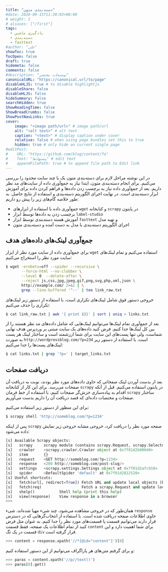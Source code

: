 ```yaml
---
title: "دسته‌بندی متون"
#date: 2020-09-15T11:30:03+00:00
# weight: 1
# aliases: ["/first"]
tags:
  - یادگیری ماشین
  - دسته‌بندی
  - fasttext
#author: "علی"
showToc: true
TocOpen: false
draft: true
hidemeta: false
comments: false
#description: "توضیحات مختصر"
canonicalURL: "https://canonical.url/to/page"
disableHLJS: true # to disable highlightjs
disableShare: false
disableHLJS: false
hideSummary: false
searchHidden: true
ShowReadingTime: false
ShowBreadCrumbs: false
ShowPostNavLinks: true
cover:
    image: "<image path/url>" # image path/url
    alt: "<alt text>" # alt text
    caption: "<text>" # display caption under cover
    relative: false # when using page bundles set this to true
    hidden: true # only hide on current single page
#editPost:
#    URL: "https://github.com/blog/content/fa"
#    Text: "پیشنهادها" # edit text
#    appendFilePath: true # to append file path to Edit link
---
```


در این نوشته مراحل لازم برای دسته‌بندی متون یک یا چند سایت محدود را
بررسی می‌کنیم. برای انجام دسته‌بندی متون، ابتدا نیاز به جمع‌آوری داده از
سایت‌های مد نظر داریم. بعد از جمع‌آوری داده نیاز به برچسب زدن داده‌ها و
فراهم کردن داده برای آموزش ابزار دسته‌بندی است. در نهایت اجرای الگوریتم
دسته‌بندی و استفاده از نتایج حاصل. به طور خلاصه گام‌های زیر را پیش رو داریم:

- جمع‌آوری داده با استفاده از ابزارهای `wget` و کتابخانه `scrapy` در
پایتون
- برچسب زدن به داده‌ها توسط ابزار `label-studio` 
- آموزش هسته دسته‌بندی توسط ابزار `fasttext` و تهیه مدل
- اجرای الگوریتم دسته‌بندی با مدل به دست آمده و دسته‌بندی متون

## جمع‌آوری لینک‌های‌ داده‌های هدف
برای جمع‌آوری داده از سایت مورد نظر از ابزار `wget` استفاده می‌کنیم و تمام لینک‌های سایت مورد نظر را استخراج می‌کنیم:


```bash
$ wget -erobots=off --spider --recursive \
	   --force-html --no-clobber \
	   --level 0  --delete-after \
	   --reject js,css,jpg,jpeg,gif,png,svg,php,xml,json \
	   http://example.com/ 2>&1 | \
	   grep --line-buffered '^--' | tee link_raw.txt
```

خروجی دستور فوق شامل لینک‌های تکراری است، با استفاده از دستور زیر لینک‌های تکراری را حذف می‌کنیم:

```bash
$ cat link_raw.txt | awk '{ print $3}' | sort | uniq > links.txt
```

بعد از جمع‌آوری تمام لینک‌ها می‌توانیم لینک‌هایی که شامل داده‌های مد نظر
هستند را از بین کل لینک‌ها جدا کنیم. فرض کنید داده‌های یک سایت مبتنی بر
وردپرس هدف نهایی شماست، ولی تنها پست‌های این سایت برای شما ارزشمند است
و ساختار لینک هر پست به صورت `http://wordpressblog.com/?p=234` است. با
استفاده از دستور زیر لینک‌های پست‌ها را جدا می‌کنیم:

```bash
$ cat links.txt | grep '?p=' | target_links.txt
```

## دریافت صفحات
بعد از بدست آوردن لینک صفحاتی که حاوی داده‌های مورد نظر بودند، نوبت به
دریافت آن صفحات می‌رسد.  برای این کار از کتابخانه `scrapy` در پایتون
استفاده می‌کنیم. قبل از آنکه اقدام به پیاده‌سازی خزش‌گر صفحات کنیم، با
استفاده از خط فرمان `scrapy` ساختار صفحات و مختصات داده‌ای که قصد
دریافت آن را داریم بدست می‌آوریم.

برای این منظور از دستور زیر استفاده می‌کنیم:

```bash
$ scrapy shell 'http://someblog.com/?p=1234'
```

پس از اینکه `scrapy` صفحه مورد نظر را دریافت کرد، خروجی مشابه خروجی
زیر نمایش داده می‌شود:

```python
[s] Available Scrapy objects:
[s]   scrapy     scrapy module (contains scrapy.Request, scrapy.Selector, etc)
[s]   crawler    <scrapy.crawler.Crawler object at 0x7f01d2b00040>
[s]   item       {}
[s]   request    <GET http://someblog.com/?p=1234>
[s]   response   <200 http://someblog.com/post-slug/>
[s]   settings   <scrapy.settings.Settings object at 0x7f01d2afc910>
[s]   spider     <DefaultSpider 'default' at 0x7f01d2822520>
[s] Useful shortcuts:
[s]   fetch(url[, redirect=True]) Fetch URL and update local objects (by default, redirects are followed)
[s]   fetch(req)                  Fetch a scrapy.Request and update local objects
[s]   shelp()           Shell help (print this help)
[s]   view(response)    View response in a browser
>>>
```

همان‌طور که در خروجی مشاهده می‌شود، چند شیء مهیا شده‌اند، شیء `response`
حاوی اطلاعات صفحه دریافت شده است. با استفاده از انتخاب‌گرهایی که در
دسترس قرار دارند می‌توانیم قسمت یا قسمت‌های مورد نظر را جدا کنیم. به
عنوان مثل فرض کنید از تمام اطلاعات یک صفحه، فقط قسمت `content` برای
شما اهمیت دارد و این قسمت در یک تگ `div` قرار گرفته است.

```python
>>> content = response.xpath('//*[@id="content"]')[0]
```

و برای گرفتم متن‌های هر پاراگراف می‌توانیم از این دستور استفاده کنیم:

```python
>>> paras = content.xpath('//p//text()')
>>> paras[0].get()
```
